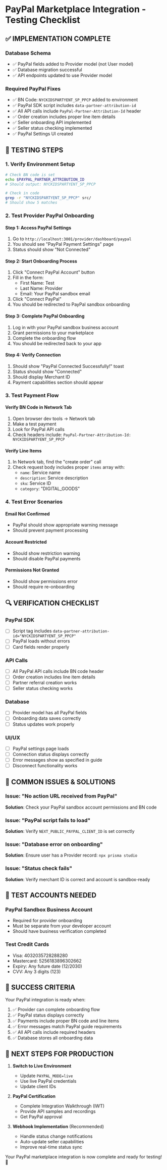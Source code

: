 # PayPal Marketplace Integration - Testing Checklist

## ✅ IMPLEMENTATION COMPLETE

### Database Schema
- ✅ PayPal fields added to Provider model (not User model)
- ✅ Database migration successful
- ✅ API endpoints updated to use Provider model

### Required PayPal Fixes
- ✅ BN Code: `NYCKIDSPARTYENT_SP_PPCP` added to environment
- ✅ PayPal SDK script includes `data-partner-attribution-id`
- ✅ All API calls include `PayPal-Partner-Attribution-Id` header
- ✅ Order creation includes proper line item details
- ✅ Seller onboarding API implemented
- ✅ Seller status checking implemented
- ✅ PayPal Settings UI created

## 🧪 TESTING STEPS

### 1. Verify Environment Setup
```bash
# Check BN code is set
echo $PAYPAL_PARTNER_ATTRIBUTION_ID
# Should output: NYCKIDSPARTYENT_SP_PPCP

# Check in code
grep -r "NYCKIDSPARTYENT_SP_PPCP" src/
# Should show 5 matches
```

### 2. Test Provider PayPal Onboarding

#### Step 1: Access PayPal Settings
1. Go to `http://localhost:3001/provider/dashboard/paypal`
2. You should see "PayPal Payment Settings" page
3. Status should show "Not Connected"

#### Step 2: Start Onboarding Process
1. Click "Connect PayPal Account" button
2. Fill in the form:
   - First Name: Test
   - Last Name: Provider
   - Email: Your PayPal sandbox email
3. Click "Connect PayPal"
4. You should be redirected to PayPal sandbox onboarding

#### Step 3: Complete PayPal Onboarding
1. Log in with your PayPal sandbox business account
2. Grant permissions to your marketplace
3. Complete the onboarding flow
4. You should be redirected back to your app

#### Step 4: Verify Connection
1. Should show "PayPal Connected Successfully!" toast
2. Status should show "Connected"
3. Should display Merchant ID
4. Payment capabilities section should appear

### 3. Test Payment Flow

#### Verify BN Code in Network Tab
1. Open browser dev tools → Network tab
2. Make a test payment
3. Look for PayPal API calls
4. Check headers include: `PayPal-Partner-Attribution-Id: NYCKIDSPARTYENT_SP_PPCP`

#### Verify Line Items
1. In Network tab, find the "create order" call
2. Check request body includes proper `items` array with:
   - `name`: Service name
   - `description`: Service description
   - `sku`: Service ID
   - `category`: "DIGITAL_GOODS"

### 4. Test Error Scenarios

#### Email Not Confirmed
- PayPal should show appropriate warning message
- Should prevent payment processing

#### Account Restricted
- Should show restriction warning
- Should disable PayPal payments

#### Permissions Not Granted
- Should show permissions error
- Should require re-onboarding

## 🔍 VERIFICATION CHECKLIST

### PayPal SDK
- [ ] Script tag includes `data-partner-attribution-id="NYCKIDSPARTYENT_SP_PPCP"`
- [ ] PayPal loads without errors
- [ ] Card fields render properly

### API Calls
- [ ] All PayPal API calls include BN code header
- [ ] Order creation includes line item details
- [ ] Partner referral creation works
- [ ] Seller status checking works

### Database
- [ ] Provider model has all PayPal fields
- [ ] Onboarding data saves correctly
- [ ] Status updates work properly

### UI/UX
- [ ] PayPal settings page loads
- [ ] Connection status displays correctly
- [ ] Error messages show as specified in guide
- [ ] Disconnect functionality works

## 🚨 COMMON ISSUES & SOLUTIONS

### Issue: "No action URL received from PayPal"
**Solution**: Check your PayPal sandbox account permissions and BN code

### Issue: "PayPal script fails to load"
**Solution**: Verify `NEXT_PUBLIC_PAYPAL_CLIENT_ID` is set correctly

### Issue: "Database error on onboarding"
**Solution**: Ensure user has a Provider record: `npx prisma studio`

### Issue: "Status check fails"
**Solution**: Verify merchant ID is correct and account is sandbox-ready

## 📱 TEST ACCOUNTS NEEDED

### PayPal Sandbox Business Account
- Required for provider onboarding
- Must be separate from your developer account
- Should have business verification completed

### Test Credit Cards
- Visa: 4032035728288280
- Mastercard: 5256183896302662
- Expiry: Any future date (12/2030)
- CVV: Any 3 digits (123)

## 🎯 SUCCESS CRITERIA

Your PayPal integration is ready when:

1. ✅ Provider can complete onboarding flow
2. ✅ PayPal status displays correctly
3. ✅ Payments include proper BN code and line items
4. ✅ Error messages match PayPal guide requirements
5. ✅ All API calls include required headers
6. ✅ Database stores all onboarding data

## 🚀 NEXT STEPS FOR PRODUCTION

1. **Switch to Live Environment**
   - Update `PAYPAL_MODE=live`
   - Use live PayPal credentials
   - Update client IDs

2. **PayPal Certification**
   - Complete Integration Walkthrough (IWT)
   - Provide API samples and recordings
   - Get PayPal approval

3. **Webhook Implementation** (Recommended)
   - Handle status change notifications
   - Auto-update seller capabilities
   - Improve real-time status sync

Your PayPal marketplace integration is now complete and ready for testing! 🎉 